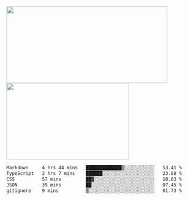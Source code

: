 <a href="https://github.com/anuraghazra/github-readme-stats">
  <img height=200 width=420 align="center" src="https://github-readme-stats.vercel.app/api?username=airRnot1106&hide_title=true&show_icons=true&rank_icon=github" />
</a>
<a href="https://github.com/anuraghazra/convoychat">
  <img height=200 width=320 align="center" src="https://github-readme-stats.vercel.app/api/top-langs/?username=airRnot1106&hide_title=true&layout=compact&hide=html,css" />
</a>

<!--START_SECTION:waka-->

```txt
Markdown     4 hrs 44 mins   █████████████▒░░░░░░░░░░░   53.41 %
TypeScript   2 hrs 7 mins    ██████░░░░░░░░░░░░░░░░░░░   23.88 %
CSS          57 mins         ██▓░░░░░░░░░░░░░░░░░░░░░░   10.83 %
JSON         39 mins         ██░░░░░░░░░░░░░░░░░░░░░░░   07.45 %
gitignore    9 mins          ▒░░░░░░░░░░░░░░░░░░░░░░░░   01.73 %
```

<!--END_SECTION:waka-->
